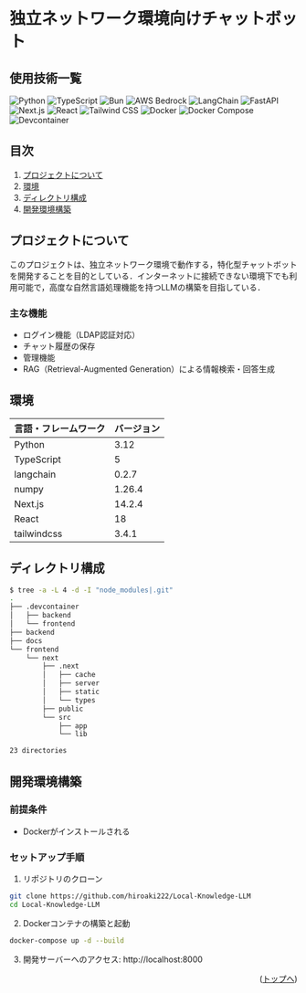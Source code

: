 # 独立ネットワーク環境向けチャットボット
<div id="top"></div>

## 使用技術一覧
![Python](https://img.shields.io/badge/Python-3776AB?style=for-the-badge&logo=python&logoColor=white) ![TypeScript](https://img.shields.io/badge/TypeScript-3178C6?style=for-the-badge&logo=typescript&logoColor=white) ![Bun](https://img.shields.io/badge/Bun-000000?style=for-the-badge&logo=bun&logoColor=white) ![AWS Bedrock](https://img.shields.io/badge/AWS%20Bedrock-232F3E?style=for-the-badge&logo=amazon-aws&logoColor=white) ![LangChain](https://img.shields.io/badge/LangChain-000000?style=for-the-badge&logo=chainlink&logoColor=white) ![FastAPI](https://img.shields.io/badge/FastAPI-009688?style=for-the-badge&logo=fastapi&logoColor=white) ![Next.js](https://img.shields.io/badge/Next.js-000000?style=for-the-badge&logo=next.js&logoColor=white) ![React](https://img.shields.io/badge/React-20232A?style=for-the-badge&logo=react&logoColor=61DAFB) ![Tailwind CSS](https://img.shields.io/badge/Tailwind_CSS-38B2AC?style=for-the-badge&logo=tailwind-css&logoColor=white) ![Docker](https://img.shields.io/badge/Docker-2CA5E0?style=for-the-badge&logo=docker&logoColor=white) ![Docker Compose](https://img.shields.io/badge/Docker%20Compose-2496ED?style=for-the-badge&logo=docker&logoColor=white) ![Devcontainer](https://img.shields.io/badge/Devcontainer-2496ED?style=for-the-badge&logo=docker&logoColor=white)

## 目次
1. [プロジェクトについて](#プロジェクトについて)
2. [環境](#環境)
3. [ディレクトリ構成](#ディレクトリ構成)
4. [開発環境構築](#開発環境構築)

## プロジェクトについて
このプロジェクトは、独立ネットワーク環境で動作する，特化型チャットボットを開発することを目的としている．インターネットに接続できない環境下でも利用可能で，高度な自然言語処理機能を持つLLMの構築を目指している．

### 主な機能
- ログイン機能（LDAP認証対応）
- チャット履歴の保存
- 管理機能
- RAG（Retrieval-Augmented Generation）による情報検索・回答生成

## 環境
| 言語・フレームワーク | バージョン |
| --------------------- | ---------- |
| Python | 3.12 |
| TypeScript | 5 |
| langchain | 0.2.7 |
| numpy | 1.26.4 |
| Next.js | 14.2.4 |
| React | 18 |
| tailwindcss | 3.4.1 |

## ディレクトリ構成
```bash
$ tree -a -L 4 -d -I "node_modules|.git"
.
├── .devcontainer
│   ├── backend
│   └── frontend
├── backend
├── docs
└── frontend
    └── next
        ├── .next
        │   ├── cache
        │   ├── server
        │   ├── static
        │   └── types
        ├── public
        └── src
            ├── app
            └── lib

23 directories
```

## 開発環境構築

### 前提条件
- Dockerがインストールされる

### セットアップ手順
1. リポジトリのクローン
```bash
git clone https://github.com/hiroaki222/Local-Knowledge-LLM
cd Local-Knowledge-LLM
```

2. Dockerコンテナの構築と起動
```bash
docker-compose up -d --build
```

3. 開発サーバーへのアクセス:
http://localhost:8000

<p align="right">(<a href="#top">トップへ</a>)</p>